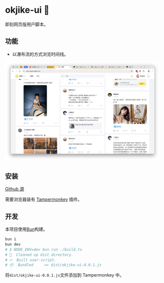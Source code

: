 # okjike-ui 🚧

即刻网页版用户脚本。

## 功能

- 以瀑布流的方式浏览时间线。

![timeline](./image/timeline.png)

## 安装

[Github 源](https://raw.githubusercontent.com/qzda/okjike-ui/main/dist/okjike-ui.js)

需要浏览器装有 [Tampermonkey](https://www.tampermonkey.net/index.php) 插件。

## 开发

本项目使用[Bun](https://bun.sh/)构建。

```bash
bun i
bun dev
# $ NODE_ENV=dev bun run ./build.ts
# 🧹  Cleaned up dist directory.
# 🔥  Built user-script.
# 📦  Bundled     => dist/okjike-ui-0.0.1.js
```

将`dist/okjike-ui-0.0.1.js`文件添加到 Tampermonkey 中。
